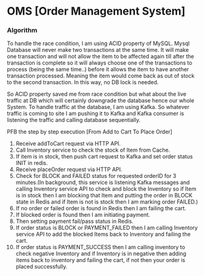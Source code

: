 # OMS [Order Management System]

### Algorithm 
To handle the race condition, I am using ACID property of MySQL. Mysql Database will never make two transactions at the same time. 
It will make one transaction and will not allow the item to be affected again till after the transaction is complete so it will 
always choose one of the transactions to process (being the same time..) before it allows the item to have another transaction processed. 
Meaning the item would come back as out of stock to the second transaction. In this way, no DB lock is needed.

So ACID property saved me from race condition but what about the live traffic at DB which will certainly downgrade the database hence our whole System.
To handle traffic at the database, I am using Kafka. So whatever traffic is coming to site I am pushing it to Kafka and Kafka consumer is listening 
the traffic and calling database sequentially.

PFB the step by step execution [From Add to Cart To Place Order]

1. Receive addToCart request via HTTP API.
2. Call Inventory service to check the stock of Item from Cache.
3. If item is in stock, then push cart request to Kafka and set order status INIT in redis.
4. Receive placeOrder request via HTTP API.
5. Check for BLOCK and FAILED status for requested orderID for 3 minutes.(In background, this service is listening Kafka messages and calling 
Inventory service API to check and block the Inventory so if Item is in stock then I am blocking that Item and putting the order in BLOCK 
state in Redis and if Item is not is stock then I am marking order FAILED.)
6. If no order or failed order is found in Redis then I am failing the cart.
7. If blocked order is found then I am initiating payment.
8. Then setting payment fail/pass status in Redis.
9. If order status is BLOCK or PAYMENT_FAILED then I am calling Inventory service API to add the blocked Items back to Inventory 
and failing the cart.
10. If order status is PAYMENT_SUCCESS then I am calling inventory to check negative Inventory and if Inventory is in negative then adding items 
back to inventory and failing the cart, if not then your order is placed successfully.
